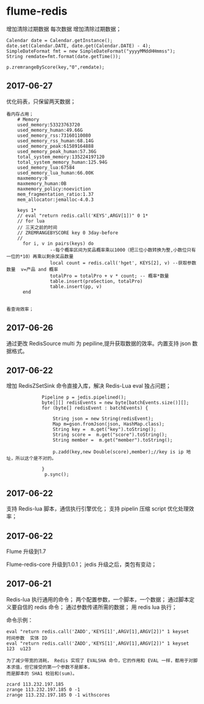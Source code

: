 flume-redis
===========


增加清除过期数据 每次数据 增加清除过期数据；

    Calendar date = Calendar.getInstance();
    date.set(Calendar.DATE, date.get(Calendar.DATE) - 4);
    SimpleDateFormat fmt = new SimpleDateFormat("yyyyMMddHHmmss");
    String remdate=fmt.format(date.getTime());
    
    p.zremrangeByScore(key,"0",remdate);


2017-06-27
----------

优化码表，只保留两天数据；

    看内存占用；
        # Memory
        used_memory:53323763720
        used_memory_human:49.66G
        used_memory_rss:73160110080
        used_memory_rss_human:68.14G
        used_memory_peak:61589164888
        used_memory_peak_human:57.36G
        total_system_memory:135224197120
        total_system_memory_human:125.94G
        used_memory_lua:67584
        used_memory_lua_human:66.00K
        maxmemory:0
        maxmemory_human:0B
        maxmemory_policy:noeviction
        mem_fragmentation_ratio:1.37
        mem_allocator:jemalloc-4.0.3
        
        keys 1*
        // eval "return redis.call('KEYS',ARGV[1])" 0 1*
        // for lua
        // 三天之前的时间
        // ZREMRANGEBYSCORE key 0 3day-before
        //
          for i, v in pairs(keys) do
                    --每个概率区间为奖品概率乘以1000（把三位小数转换为整,小数位只有一位的*10）再乘以剩余奖品数量
                    local count = redis.call('hget', KEYS[2], v) --获取参数数量  v=产品 and 概率
                    totalPro = totalPro + v * count; -- 概率*数量
                    table.insert(proSection, totalPro)
                    table.insert(pp, v)
          end

        
    看查询效率；

2017-06-26
----------

通过更改 RedisSource multi 为 pepiline,提升获取数据的效率。内置支持 json 数据格式。

2017-06-22
----------

增加 RedisZSetSink 命令直接入库，解决 Redis-Lua eval 独占问题；
    
    
                 Pipeline p = jedis.pipelined();
                 byte[][] redisEvents = new byte[batchEvents.size()][];
                 for (byte[] redisEvent : batchEvents) {
 
                     String json = new String(redisEvent);
                     Map m=gson.fromJson(json, HashMap.class);
                     String key =  m.get("key").toString();
                     String score =  m.get("score").toString();
                     String member =  m.get("member").toString();
 
                     p.zadd(key,new Double(score),member);//key is ip 地址，所以这个是不对的。
 
                 }
                  p.sync();

        
                    


2017-06-22
----------

支持 Redis-lua 脚本，通信执行引擎优化；
支持 pipelin 压缩 script 优化处理效率；


2017-06-22
----------

Flume 升级到1.7

Flume-redis-core 升级到1.0.1；
    jedis 升级之后，类包有变动；
    

2017-06-21
----------

Redis-lua 执行通用的命令；
    两个配置参数，一个脚本，一个数据；
    通过脚本定义要自信的 redis 命令；
    通过参数传递所需的数据；
    用 redis lua 执行；    

命令示例：

    eval "return redis.call('ZADD','KEYS[1]',ARGV[1],ARGV[2])" 1 keyset   时间参数  实体 ID
    eval "return redis.call('ZADD','KEYS[1]',ARGV[1],ARGV[2])" 1 keyset   123  u123
    
    为了减少带宽的消耗， Redis 实现了 EVALSHA 命令，它的作用和 EVAL 一样，都用于对脚本求值，但它接受的第一个参数不是脚本，
    而是脚本的 SHA1 校验和(sum)。
    
    zcard 113.232.197.185
    zrange 113.232.197.185 0 -1
    zrange 113.232.197.185 0 -1 withscores
 